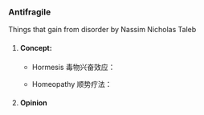 ### Antifragile 

Things that gain from disorder by Nassim Nicholas Taleb

1. #### Concept: 

   - Hormesis 毒物兴奋效应：

   - Homeopathy 顺势疗法：

     

2. #### Opinion

